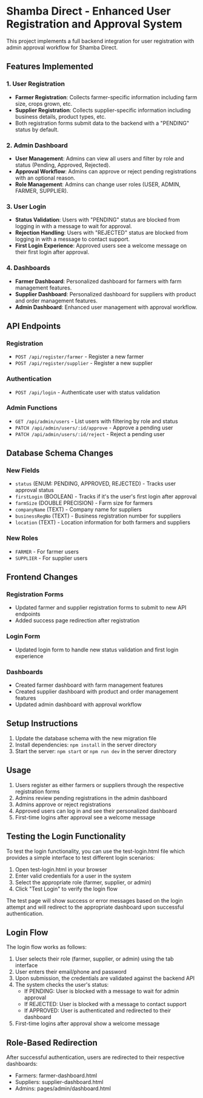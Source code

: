 # Shamba Direct - Enhanced User Registration and Approval System

This project implements a full backend integration for user registration with admin approval workflow for Shamba Direct.

## Features Implemented

### 1. User Registration
- **Farmer Registration**: Collects farmer-specific information including farm size, crops grown, etc.
- **Supplier Registration**: Collects supplier-specific information including business details, product types, etc.
- Both registration forms submit data to the backend with a "PENDING" status by default.

### 2. Admin Dashboard
- **User Management**: Admins can view all users and filter by role and status (Pending, Approved, Rejected).
- **Approval Workflow**: Admins can approve or reject pending registrations with an optional reason.
- **Role Management**: Admins can change user roles (USER, ADMIN, FARMER, SUPPLIER).

### 3. User Login
- **Status Validation**: Users with "PENDING" status are blocked from logging in with a message to wait for approval.
- **Rejection Handling**: Users with "REJECTED" status are blocked from logging in with a message to contact support.
- **First Login Experience**: Approved users see a welcome message on their first login after approval.

### 4. Dashboards
- **Farmer Dashboard**: Personalized dashboard for farmers with farm management features.
- **Supplier Dashboard**: Personalized dashboard for suppliers with product and order management features.
- **Admin Dashboard**: Enhanced user management with approval workflow.

## API Endpoints

### Registration
- `POST /api/register/farmer` - Register a new farmer
- `POST /api/register/supplier` - Register a new supplier

### Authentication
- `POST /api/login` - Authenticate user with status validation

### Admin Functions
- `GET /api/admin/users` - List users with filtering by role and status
- `PATCH /api/admin/users/:id/approve` - Approve a pending user
- `PATCH /api/admin/users/:id/reject` - Reject a pending user

## Database Schema Changes

### New Fields
- `status` (ENUM: PENDING, APPROVED, REJECTED) - Tracks user approval status
- `firstLogin` (BOOLEAN) - Tracks if it's the user's first login after approval
- `farmSize` (DOUBLE PRECISION) - Farm size for farmers
- `companyName` (TEXT) - Company name for suppliers
- `businessRegNo` (TEXT) - Business registration number for suppliers
- `location` (TEXT) - Location information for both farmers and suppliers

### New Roles
- `FARMER` - For farmer users
- `SUPPLIER` - For supplier users

## Frontend Changes

### Registration Forms
- Updated farmer and supplier registration forms to submit to new API endpoints
- Added success page redirection after registration

### Login Form
- Updated login form to handle new status validation and first login experience

### Dashboards
- Created farmer dashboard with farm management features
- Created supplier dashboard with product and order management features
- Updated admin dashboard with approval workflow

## Setup Instructions

1. Update the database schema with the new migration file
2. Install dependencies: `npm install` in the server directory
3. Start the server: `npm start` or `npm run dev` in the server directory

## Usage

1. Users register as either farmers or suppliers through the respective registration forms
2. Admins review pending registrations in the admin dashboard
3. Admins approve or reject registrations
4. Approved users can log in and see their personalized dashboard
5. First-time logins after approval see a welcome message

## Testing the Login Functionality

To test the login functionality, you can use the test-login.html file which provides a simple interface to test different login scenarios:

1. Open test-login.html in your browser
2. Enter valid credentials for a user in the system
3. Select the appropriate role (farmer, supplier, or admin)
4. Click "Test Login" to verify the login flow

The test page will show success or error messages based on the login attempt and will redirect to the appropriate dashboard upon successful authentication.

## Login Flow

The login flow works as follows:

1. User selects their role (farmer, supplier, or admin) using the tab interface
2. User enters their email/phone and password
3. Upon submission, the credentials are validated against the backend API
4. The system checks the user's status:
   - If PENDING: User is blocked with a message to wait for admin approval
   - If REJECTED: User is blocked with a message to contact support
   - If APPROVED: User is authenticated and redirected to their dashboard
5. First-time logins after approval show a welcome message

## Role-Based Redirection

After successful authentication, users are redirected to their respective dashboards:
- Farmers: farmer-dashboard.html
- Suppliers: supplier-dashboard.html
- Admins: pages/admin/dashboard.html